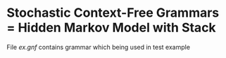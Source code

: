 # Stochastic Context-Free Grammars = Hidden Markov Model with Stack

File *ex.gnf* contains grammar which being used in test example
